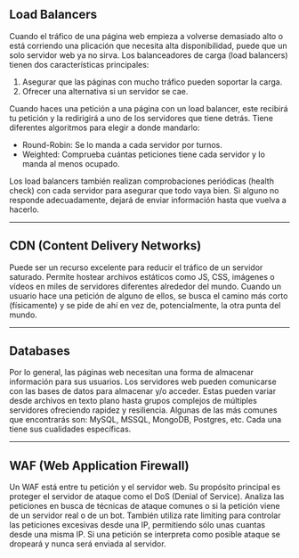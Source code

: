 <h2>Load Balancers</h2>
Cuando el tráfico de una página web empieza a volverse demasiado alto o está corriendo una plicación que necesita alta disponibilidad, puede que un solo servidor web ya no sirva. Los balanceadores de carga (load balancers) tienen dos características principales:

1. Asegurar que las páginas con mucho tráfico pueden soportar la carga.
2. Ofrecer una alternativa si un servidor se cae.

Cuando haces una petición a una página con un load balancer, este recibirá tu petición y la redirigirá a uno de los servidores que tiene detrás. Tiene diferentes algoritmos para elegir a donde mandarlo:

- Round-Robin: Se lo manda a cada servidor por turnos.
- Weighted: Comprueba cuántas peticiones tiene cada servidor y lo manda al menos ocupado.

Los load balancers también realizan comprobaciones periódicas (health check) con cada servidor para asegurar que todo vaya bien. Si alguno no responde adecuadamente, dejará de enviar información hasta que vuelva a hacerlo.

------------------------
<h2>CDN (Content Delivery Networks)</h2>
Puede ser un recurso excelente para reducir el tráfico de un servidor saturado. Permite hostear archivos estáticos como JS, CSS, imágenes o vídeos en miles de servidores diferentes alrededor del mundo. Cuando un usuario hace una petición de alguno de ellos, se busca el camino más corto (físicamente) y se pide de ahí en vez de, potencialmente, la otra punta del mundo.

-------------------
<h2>Databases</h2>
Por lo general, las páginas web necesitan una forma de almacenar información para sus usuarios. Los servidores web pueden comunicarse con las bases de datos para almacenar y/o acceder. Estas pueden variar desde archivos en texto plano hasta grupos complejos de múltiples servidores ofreciendo rapidez y resiliencia. Algunas de las más comunes que encontrarás son: MySQL, MSSQL, MongoDB, Postgres, etc. Cada una tiene sus cualidades específicas.

-------------------
<h2>WAF (Web Application Firewall)</h2>
Un WAF está entre tu petición y el servidor web. Su propósito principal es proteger el servidor de ataque como el DoS (Denial of Service). Analiza las peticiones en busca de técnicas de ataque comunes o si la petición viene de un servidor real o de un bot. También utiliza rate limiting para controlar las peticiones excesivas desde una IP, permitiendo sólo unas cuantas desde una misma IP. Si una petición se interpreta como posible ataque se dropeará y nunca será enviada al servidor.